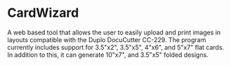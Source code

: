 # CardWizard

A web based tool that allows the user to easily upload and print images in layouts compatible with the Duplo DocuCutter CC-229. The program currently includes support for 3.5"x2", 3.5"x5", 4"x6", and 5"x7" flat cards. In addition to this, it can generate 10"x7", and 3.5"x5" folded designs.
